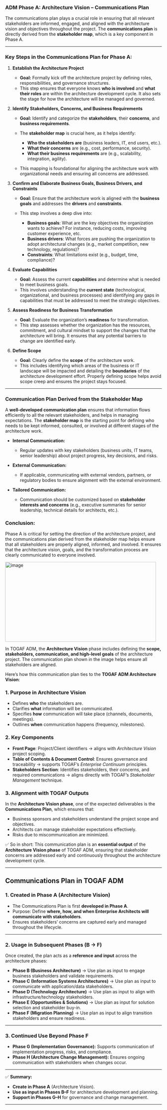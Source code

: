 ### **ADM Phase A: Architecture Vision – Communications Plan**

The communications plan plays a crucial role in ensuring that all relevant stakeholders are informed, engaged, and aligned with the architecture vision and objectives throughout the project. The **communications plan** is directly derived from the **stakeholder map**, which is a key component in Phase A.

---

### **Key Steps in the Communications Plan for Phase A:**

1. **Establish the Architecture Project**

   * **Goal:** Formally kick off the architecture project by defining roles, responsibilities, and governance structures.
   * This step ensures that everyone knows **who is involved** and **what their roles** are within the architecture development cycle. It also sets the stage for how the architecture will be managed and governed.

2. **Identify Stakeholders, Concerns, and Business Requirements**

   * **Goal:** Identify and categorize the **stakeholders**, their **concerns**, and **business requirements**.
   * The **stakeholder map** is crucial here, as it helps identify:

     * **Who the stakeholders are** (business leaders, IT, end users, etc.).
     * **What their concerns** are (e.g., cost, performance, security).
     * **What their business requirements** are (e.g., scalability, integration, agility).
   * This mapping is foundational for aligning the architecture work with organizational needs and ensuring all concerns are addressed.

3. **Confirm and Elaborate Business Goals, Business Drivers, and Constraints**

   * **Goal:** Ensure that the architecture work is aligned with the **business goals** and addresses the **drivers** and **constraints**.
   * This step involves a deep dive into:

     * **Business goals**: What are the key objectives the organization wants to achieve? For instance, reducing costs, improving customer experience, etc.
     * **Business drivers**: What forces are pushing the organization to adopt architectural changes (e.g., market competition, new technology, regulations)?
     * **Constraints**: What limitations exist (e.g., budget, time, compliance)?

4. **Evaluate Capabilities**

   * **Goal:** Assess the current **capabilities** and determine what is needed to meet business goals.
   * This involves understanding the **current state** (technological, organizational, and business processes) and identifying any gaps in capabilities that must be addressed to meet the strategic objectives.

5. **Assess Readiness for Business Transformation**

   * **Goal:** Evaluate the organization’s **readiness** for transformation.
   * This step assesses whether the organization has the resources, commitment, and cultural mindset to support the changes that the architecture will bring. It ensures that any potential barriers to change are identified early.

6. **Define Scope**

   * **Goal:** Clearly define the **scope** of the architecture work.
   * This includes identifying which areas of the business or IT landscape will be impacted and detailing the **boundaries** of the architecture development effort. Properly defining scope helps avoid scope creep and ensures the project stays focused.

---

### **Communication Plan Derived from the Stakeholder Map**

A **well-developed communication plan** ensures that information flows efficiently to all the relevant stakeholders, and helps in managing expectations. The **stakeholder map** is the starting point for defining who needs to be kept informed, consulted, or involved at different stages of the architecture work.

* **Internal Communication:**

  * Regular updates with key stakeholders (business units, IT teams, senior leadership) about project progress, key decisions, and risks.
* **External Communication:**

  * If applicable, communicating with external vendors, partners, or regulatory bodies to ensure alignment with the external environment.
* **Tailored Communication:**

  * Communication should be customized based on **stakeholder interests and concerns** (e.g., executive summaries for senior leadership, technical details for architects, etc.).

### **Conclusion:**

Phase A is critical for setting the direction of the architecture project, and the communications plan derived from the stakeholder map helps ensure that all stakeholders are properly aligned, informed, and involved. It ensures that the architecture vision, goals, and the transformation process are clearly communicated to everyone involved.


<img width="485" height="256" alt="image" src="https://github.com/user-attachments/assets/0a32a140-c877-4bc9-9c24-8c06302adbf6" />

In TOGAF ADM, the **Architecture Vision** phase includes defining the **scope, stakeholders, communication, and high-level goals** of the architecture project. The communication plan shown in the image helps ensure all stakeholders are aligned.

Here’s how this communication plan ties to the **TOGAF ADM Architecture Vision**:

### 1. Purpose in Architecture Vision

* Defines **who** the stakeholders are.
* Clarifies **what** information will be communicated.
* Specifies **how** communication will take place (channels, documents, meetings).
* Outlines **when** communication happens (frequency, milestones).

### 2. Key Components 

* **Front Page**: Project/Client identifiers → aligns with *Architecture Vision* project scoping.
* **Table of Contents & Document Control**: Ensures governance and traceability → supports TOGAF’s *Enterprise Continuum* principles.
* **Stakeholders Section**: Identifies stakeholders, their concerns, and required communications → aligns directly with TOGAF’s *Stakeholder Management* technique.

### 3. Alignment with TOGAF Outputs

In the **Architecture Vision phase**, one of the expected deliverables is the **Communications Plan**, which ensures that:

* Business sponsors and stakeholders understand the project scope and objectives.
* Architects can manage stakeholder expectations effectively.
* Risks due to miscommunication are minimized.

✅ So in short: This communication plan is an **essential output** of the **Architecture Vision phase** of TOGAF ADM, ensuring that stakeholder concerns are addressed early and continuously throughout the architecture development cycle.




---

## **Communications Plan in TOGAF ADM**

### **1. Created in Phase A (Architecture Vision)**

* The Communications Plan is first **developed in Phase A**.
* Purpose: Define **where, how, and when Enterprise Architects will communicate with stakeholders**.
* Ensures stakeholders’ concerns are captured early and managed throughout the lifecycle.

---

### **2. Usage in Subsequent Phases (B → F)**

Once created, the plan acts as a **reference and input** across the architecture phases:

* **Phase B (Business Architecture)** → Use plan as input to engage business stakeholders and validate requirements.
* **Phase C (Information Systems Architectures)** → Use plan as input to communicate with application/data stakeholders.
* **Phase D (Technology Architecture)** → Use plan as input to align with infrastructure/technology stakeholders.
* **Phase E (Opportunities & Solutions)** → Use plan as input for solution selection and stakeholder buy-in.
* **Phase F (Migration Planning)** → Use plan as input to align transition stakeholders and ensure readiness.

---

### **3. Continued Use Beyond Phase F**

* **Phase G (Implementation Governance):** Supports communication of implementation progress, risks, and compliance.
* **Phase H (Architecture Change Management):** Ensures ongoing communication with stakeholders when changes occur.

---

✅ **Summary:**

* **Create in Phase A** (Architecture Vision).
* **Use as input in Phases B–F** for architecture development and planning.
* **Support in Phases G–H** for governance and change management.

---





